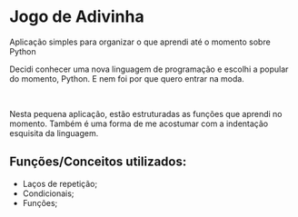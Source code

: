 # Jogo de Adivinha
Aplicação simples para organizar o que aprendi até o momento sobre Python

<DIV>
  <P>Decidi conhecer uma nova linguagem de programação e escolhi a popular do momento, Python. E nem foi por que quero entrar na moda.</P>
  <br>
  <P>Nesta pequena aplicação, estão estruturadas as funções que aprendi no momento. Também é uma forma de me acostumar com a indentação esquisita da linguagem.</P>
</DIV>

## Funções/Conceitos utilizados:
<UL>
  <LI>Laços de repetição;</LI>
  <LI>Condicionais;</LI>
  <LI>Funções;</LI>
</UL>
